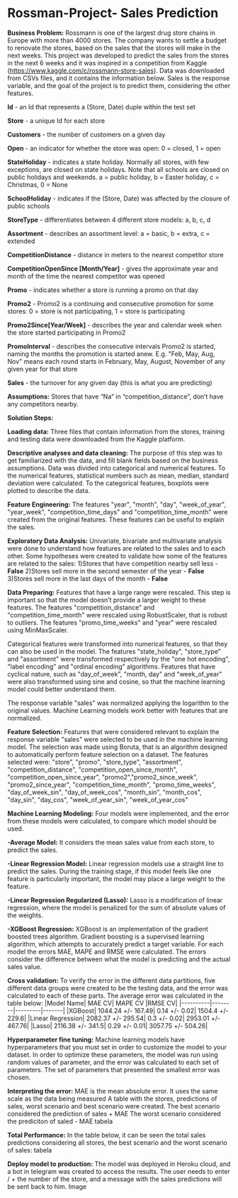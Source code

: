 # Rossman-Project- Sales Prediction
**Business Problem:**  Rossmann is one of the largest drug store chains in Europe with more than 4000 stores. The company wants to settle a budget to renovate the stores, based on the sales that the stores will make in the next weeks. This project was developed to predict the sales from the stores in the next 6 weeks and it was inspired in a competition from Kaggle (https://www.kaggle.com/c/rossmann-store-sales). Data was downloaded from CSVs files, and it contains the information below. Sales is the response variable, and the goal of the project is to predict them, considering the other features.

**Id** - an Id that represents a (Store, Date) duple within the test set

**Store** - a unique Id for each store

**Customers** - the number of customers on a given day

**Open** - an indicator for whether the store was open: 0 = closed, 1 = open

**StateHoliday** - indicates a state holiday. Normally all stores, with few exceptions, are closed on state holidays. Note that all schools are closed on public 
holidays and weekends. a = public holiday, b = Easter holiday, c = Christmas, 0 = None

**SchoolHoliday** - indicates if the (Store, Date) was affected by the closure of public schools

**StoreType** - differentiates between 4 different store models: a, b, c, d

**Assortment** - describes an assortment level: a = basic, b = extra, c = extended

**CompetitionDistance** - distance in meters to the nearest competitor store

**CompetitionOpenSince [Month/Year]** - gives the approximate year and month of the time the nearest competitor was opened

**Promo** - indicates whether a store is running a promo on that day

**Promo2** - Promo2 is a continuing and consecutive promotion for some stores: 0 = store is not participating, 1 = store is participating

**Promo2Since[Year/Week]** - describes the year and calendar week when the store started participating in Promo2

**PromoInterval** - describes the consecutive intervals Promo2 is started, naming the months the promotion is started anew. E.g. "Feb, May, Aug, Nov" means each round starts in February, May, August, November of any given year for that store

**Sales** - the turnover for any given day (this is what you are predicting) 

**Assumptions:** Stores that have “Na” in “competition_distance”, don’t have any competitors nearby.

**Solution Steps:**

**Loading data:** Three files that contain information from the stores, training and testing data were downloaded from the Kaggle platform. 

**Descriptive analyses and data cleaning:** The purpose of this step was to get familiarized with the data, and fill blank fields based on the business assumptions. Data was divided into categorical and numerical features.  To the numerical features, statistical numbers such as mean, median, standard deviation were calculated.  To the categorical features, boxplots were plotted to describe the data.

**Feature Engineering:** The features "year", "month", "day", "week_of_year", "year_week", "competition_time_days" and "competition_time_month" were created from the original features. These features can be useful to explain the sales. 

**Exploratory Data Analysis:** Univariate, bivariate and multivariate analysis were done to understand how features are related to the sales and to each other. Some hypotheses were created to validate how some of the features are related to the sales:
1)Stores that have competition nearby sell less - **False**
2)Stores sell more in the second semester of the year - **False**
3)Stores sell more in the last days of the month - **False**

**Data Preparing:**  Features that have a large range were rescaled. This step is important so that the model doesn’t provide a larger weight to these features. The features "competition_distance" and "competition_time_month" were rescaled using RobustScaler, that is robust to outliers. The features "promo_time_weeks" and "year" were rescaled using MinMaxScaler.

Categorical features were transformed into numerical features, so that they can also be used in the model. The features "state_holiday", "store_type" and "assortment" were transformed respectively by the "one hot encoding", "label encoding" and "ordinal encoding" algorithms.
Features that have cyclical nature, such as "day_of_week", "month, day" and "week_of_year" were also transformed using sine and cosine, so that the machine learning model could better understand them.

The response variable "sales" was normalized applying the logarithm to the original values. Machine Learning models work better with features that are normalized.

**Feature Selection:** Features that were considered relevant to explain the response variable "sales" were selected to be used in the machine learning model.  The selection was made using Boruta, that is an algorithm designed to automatically perform feature selection on a dataset. The features selected were: "store", "promo", "store_type", "assortment", "competition_distance", "competition_open_since_month", "competition_open_since_year", "promo2","promo2_since_week", "promo2_since_year", "competition_time_month", "promo_time_weeks", "day_of_week_sin", "day_of_week_cos", "month_sin", "month_cos", "day_sin",  "day_cos", "week_of_year_sin", "week_of_year_cos"

**Machine Learning Modeling:** Four models were implemented, and the error from these models were calculated, to compare which model should be used.

**-Average Model:** It considers the mean sales value from each store, to predict the sales.

**-Linear Regression Model:**  Linear regression models use a straight line to predict the sales. During the training stage, if this model feels like one feature is particularly important, the model may place a large weight to the feature. 

**-Linear Regression Regularized (Lasso):** Lasso is a modification of linear regression, where the model is penalized for the sum of absolute values of the weights.

**-XGBoost Regression:** XGBoost is an implementation of the gradient boosted trees algorithm. Gradient boosting is a supervised learning algorithm, which attempts to accurately predict a target variable.
For each model the errors MAE, MAPE and RMSE were calculated.  The errors consider the difference between what the model is predicting and the actual sales value.

**Cross validation:** To verify the error in the different data partitions, five different data groups were created to be the testing data, and the error was calculated to each of these parts.  The average error was calculated in the table below:
|Model Name|	MAE CV|	MAPE CV	|RMSE CV|
|----------|--------|---------|-------|
|XGBoost|	1044.24 +/- 167.49|	0.14 +/- 0.02|	1504.4 +/- 229.6|
|Linear Regression|	2082.37 +/- 295.54|	0.3 +/- 0.02|	2953.01 +/- 467.76|
|Lasso|	2116.38 +/- 341.5|	0.29 +/- 0.01|	3057.75 +/- 504.26|

**Hyperparameter fine tuning:** Machine learning models have hyperparameters that you must set in order to customize the model to your dataset. In order to optimize these parameters, the model was run using random values of parameter, and the error was calculated to each set of parameters.  The set of parameters that presented the smallest error was chosen.

**Interpreting the error:** MAE is the mean absolute error. It uses the same scale as the data being measured A table with the stores, predictions of sales, worst scenario and best scenario were created.
The best scenario considered the prediction of sales + MAE 
The worst scenario considered the prediciton of saled - MAE 
tabela

**Total Performance:**  In the table below, it can be seen the total sales predictions considering all stores, the best scenario and the worst scenario of sales:
tabela

**Deploy model to production:** The model was deployed in Heroku cloud, and a bot in telegram was created to access the results. The user needs to enter / + the number of the store, and a message with the sales predictions will be sent back to him. 
Image
